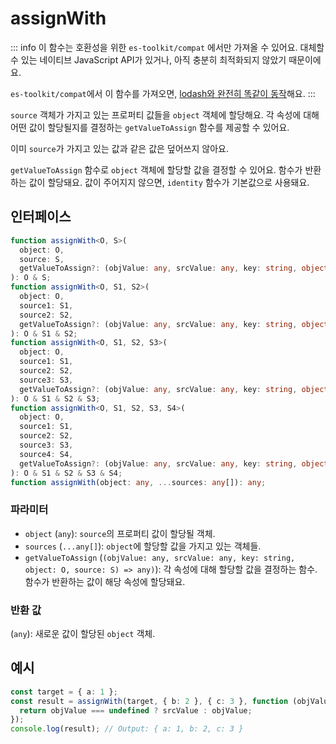 # assignWith

::: info
이 함수는 호환성을 위한 `es-toolkit/compat` 에서만 가져올 수 있어요. 대체할 수 있는 네이티브 JavaScript API가 있거나, 아직 충분히 최적화되지 않았기 때문이에요.

`es-toolkit/compat`에서 이 함수를 가져오면, [lodash와 완전히 똑같이 동작](../../../compatibility.md)해요.
:::

`source` 객체가 가지고 있는 프로퍼티 값들을 `object` 객체에 할당해요. 각 속성에 대해 어떤 값이 할당될지를 결정하는 `getValueToAssign` 함수를 제공할 수 있어요.

이미 `source`가 가지고 있는 값과 같은 값은 덮어쓰지 않아요.

`getValueToAssign` 함수로 `object` 객체에 할당할 값을 결정할 수 있어요. 함수가 반환하는 값이 할당돼요. 값이 주어지지 않으면, `identity` 함수가 기본값으로 사용돼요.

## 인터페이스

```typescript
function assignWith<O, S>(
  object: O,
  source: S,
  getValueToAssign?: (objValue: any, srcValue: any, key: string, object: O, source: S) => any
): O & S;
function assignWith<O, S1, S2>(
  object: O,
  source1: S1,
  source2: S2,
  getValueToAssign?: (objValue: any, srcValue: any, key: string, object: O, source: S1 | S2) => any
): O & S1 & S2;
function assignWith<O, S1, S2, S3>(
  object: O,
  source1: S1,
  source2: S2,
  source3: S3,
  getValueToAssign?: (objValue: any, srcValue: any, key: string, object: O, source: S1 | S2 | S3) => any
): O & S1 & S2 & S3;
function assignWith<O, S1, S2, S3, S4>(
  object: O,
  source1: S1,
  source2: S2,
  source3: S3,
  source4: S4,
  getValueToAssign?: (objValue: any, srcValue: any, key: string, object: O, source: S1 | S2 | S3 | S4) => any
): O & S1 & S2 & S3 & S4;
function assignWith(object: any, ...sources: any[]): any;
```

### 파라미터

- `object` (`any`): `source`의 프로퍼티 값이 할당될 객체.
- `sources` (`...any[]`): `object`에 할당할 값을 가지고 있는 객체들.
- `getValueToAssign` (`(objValue: any, srcValue: any, key: string, object: O, source: S) => any)`): 각 속성에 대해 할당할 값을 결정하는 함수. 함수가 반환하는 값이 해당 속성에 할당돼요.

### 반환 값

(`any`): 새로운 값이 할당된 `object` 객체.

## 예시

```typescript
const target = { a: 1 };
const result = assignWith(target, { b: 2 }, { c: 3 }, function (objValue, srcValue) {
  return objValue === undefined ? srcValue : objValue;
});
console.log(result); // Output: { a: 1, b: 2, c: 3 }
```
